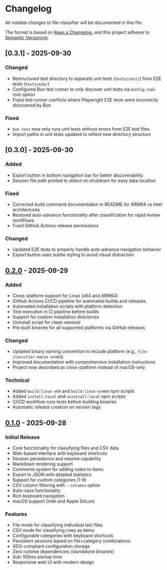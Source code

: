 # Changelog

All notable changes to file-classifier will be documented in this file.

The format is based on [Keep a Changelog](https://keepachangelog.com/en/1.0.0/),
and this project adheres to [Semantic Versioning](https://semver.org/spec/v2.0.0.html).

## [0.3.1] - 2025-09-30

### Changed
- Restructured test directory to separate unit tests (`tests/unit/`) from E2E tests (`tests/e2e/`)
- Configured Bun test runner to only discover unit tests via `bunfig.toml` root option
- Fixed test runner conflicts where Playwright E2E tests were incorrectly discovered by Bun

### Fixed
- `bun test` now only runs unit tests without errors from E2E test files
- Import paths in unit tests updated to reflect new directory structure

## [0.3.0] - 2025-09-30

### Added
- Export button in bottom navigation bar for better discoverability
- Session file path printed to stdout on shutdown for easy data location

### Fixed
- Corrected build command documentation in README for ARM64 vs Intel architectures
- Restored auto-advance functionality after classification for rapid review workflows
- Fixed GitHub Actions release permissions

### Changed
- Updated E2E tests to properly handle auto-advance navigation behavior
- Export button uses subtle styling to avoid visual distraction

## [0.2.0] - 2025-09-29

### Added
- Cross-platform support for Linux (x64 and ARM64)
- GitHub Actions CI/CD pipeline for automated builds and releases
- Automated installation scripts with platform detection
- Test execution in CI pipeline before builds
- Support for custom installation directories
- Uninstall script for clean removal
- Pre-built binaries for all supported platforms via GitHub releases

### Changed
- Updated binary naming convention to include platform (e.g., `file-classifier-macos-arm64`)
- Improved documentation with comprehensive installation instructions
- Project now described as cross-platform instead of macOS-only

### Technical
- Added `build:linux-x64` and `build:linux-arm64` npm scripts
- Added `install:local` and `uninstall:local` npm scripts
- CI/CD workflow runs tests before building binaries
- Automatic release creation on version tags

## [0.1.0] - 2025-09-28

### Initial Release
- Core functionality for classifying files and CSV data
- Web-based interface with keyboard shortcuts
- Session persistence and resume capability
- Markdown rendering support
- Comments system for adding notes to items
- Export to JSON with detailed statistics
- Support for custom categories (1-9)
- CSV column filtering with `--columns` option
- Auto-save functionality
- Rich keyboard navigation
- macOS support (Intel and Apple Silicon)

### Features
- File mode for classifying individual text files
- CSV mode for classifying rows as items
- Configurable categories with keyboard shortcuts
- Persistent sessions based on file+category combinations
- XDG-compliant configuration storage
- Zero runtime dependencies (standalone binaries)
- Sub-100ms startup time
- Responsive web UI with modern design

[0.2.0]: https://github.com/thejud/file-classifier/releases/tag/v0.2.0
[0.1.0]: https://github.com/thejud/file-classifier/releases/tag/v0.1.0